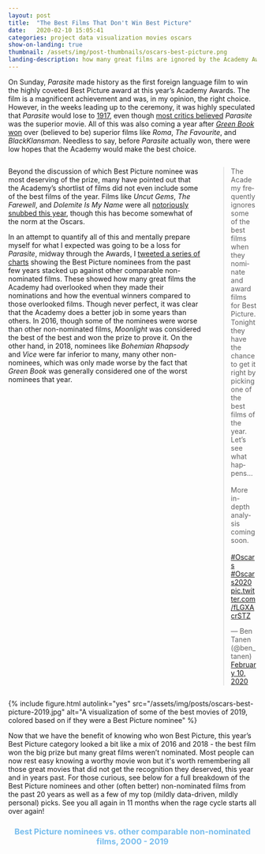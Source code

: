 ```yaml
---
layout: post
title:  "The Best Films That Don't Win Best Picture"
date:   2020-02-10 15:05:41
categories: project data visualization movies oscars
show-on-landing: true
thumbnail: /assets/img/post-thumbnails/oscars-best-picture.png
landing-description: how many great films are ignored by the Academy Awards
---
```


On Sunday, *Parasite* made history as the first foreign language film to win the highly coveted Best Picture award at this year’s Academy Awards. The film is a magnificent achievement and was, in my opinion, the right choice. However, in the weeks leading up to the ceremony, it was highly speculated that *Parasite* would lose to [1917](https://www.nytimes.com/2020/02/06/movies/oscars-2020-nominations-predictions.html), even though [most critics believed](https://www.cnet.com/news/oscars-2020-predictions-1917-parasite-joker-once-upon-a-time-in-hollywood/) *Parasite* was the superior movie. All of this was also coming a year after [*Green Book* won](https://www.vox.com/culture/2019/2/25/18239309/oscars-2019-green-book-best-picture) over (believed to be) superior films like *Roma*, *The Favourite*, and *BlackKlansman*. Needless to say, before *Parasite* actually won, there were low hopes that the Academy would make the best choice.

<div class='columns two'>
    <div class='column'>
        <p>Beyond the discussion of which Best Picture nominee was most deserving of the prize, many have pointed out that the Academy’s shortlist of films did not even include some of the best films of the year. Films like <i>Uncut Gems</i>, <i>The Farewell</i>, and <i>Dolemite Is My Name</i> were all <a href="https://ew.com/oscars/2020/01/13/oscar-nominations-2020-snubs-surprises/">notoriously snubbed this year</a>, though this has become somewhat of the norm at the Oscars.</p>
        <p>In an attempt to quantify all of this and mentally prepare myself for what I expected was going to be a loss for <i>Parasite</i>, midway through the Awards, I <a href="https://twitter.com/ben_tanen/status/1226683722277191680">tweeted a series of charts</a> showing the Best Picture nominees from the past few years stacked up against other comparable non-nominated films. These showed how many great films the Academy had overlooked when they made their nominations and how the eventual winners compared to those overlooked films. Though never perfect, it was clear that the Academy does a better job in some years than others. In 2016, though some of the nominees were worse than other non-nominated films, <i>Moonlight</i> was considered the best of the best and won the prize to prove it. On the other hand, in 2018, nominees like <i>Bohemian Rhapsody</i> and <i>Vice</i> were far inferior to many, many other non-nominees, which was only made worse by the fact that <i>Green Book</i> was generally considered one of the worst nominees that year.</p>
    </div>
    <div class='column'>
        <blockquote class="twitter-tweet"><p lang="en" dir="ltr">The Academy frequently ignores some of the best films when they nominate and award films for Best Picture. Tonight they have the chance to get it right by picking one of the best films of the year. Let’s see what happens…<br><br>More in-depth analysis coming soon.<br><br><a href="https://twitter.com/hashtag/Oscars?src=hash&amp;ref_src=twsrc%5Etfw">#Oscars</a> <a href="https://twitter.com/hashtag/Oscars2020?src=hash&amp;ref_src=twsrc%5Etfw">#Oscars2020</a><br><a href="https://t.co/fLGXAcrSTZ">pic.twitter.com/fLGXAcrSTZ</a></p>&mdash; Ben Tanen (@ben_tanen) <a href="https://twitter.com/ben_tanen/status/1226683722277191680?ref_src=twsrc%5Etfw">February 10, 2020</a></blockquote> <script async src="https://platform.twitter.com/widgets.js" charset="utf-8"></script>
    </div>
</div>

{% include figure.html autolink="yes" src="/assets/img/posts/oscars-best-picture-2019.jpg" alt="A visualization of some of the best movies of 2019, colored based on if they were a Best Picture nominee" %}

Now that we have the benefit of knowing who won Best Picture, this year’s Best Picture category looked a bit like a mix of 2016 and 2018 - the best film won the big prize but many great films weren’t nominated. Most people can now rest easy knowing a worthy movie won but it's worth remembering all those great movies that did not get the recognition they deserved, this year and in years past. For those curious, see below for a full breakdown of the Best Picture nominees and other (often better) non-nominated films from the past 20 years as well as a few of my top (mildly data-driven, mildly personal) picks. See you all again in 11 months when the rage cycle starts all over again!

<div id="d3-obp-container">
    <div id="d3-obp-title">
        <h3>Best Picture nominees vs. other comparable non-nominated films, 2000 - 2019</h3>
    </div>
    <svg id="d3-obp">
    </svg>
</div>

<h3 style='padding-left: 30px; margin-bottom: 5px; color: #77bdee;'>BT's Picks: Great Films Not Nominated for Best Picture</h3>

- 2019: *Uncut Gems*, *The Farewell*, *Dolemite Is My Name*
- 2018: *Eighth Grade*, *Minding the Gap*
- 2017: *The Florida Project*
- 2013: *Fruitvale Station*
- 2012: *Moonrise Kingdom*
- 2008: *WALL-E*
- 2007: *The King of Kong: A Fistful of Quarters*
- 2006: *Children of Men*, *Borat*
- 2002: *Spirited Away*, *Adaptation.*

{% capture methodology-note %}
Best Picture nominees were taken from <a href="http://awardsdatabase.oscars.org/">the Official Academy Awards Database</a> and then matched to their respective titles on <a href="https://www.metacritic.com/">Metacritic</a>. All films that were ranked higher than the lowest scoring Best Picture nominee (based on <a href="https://www.metacritic.com/browse/movies/score/metascore/year/filtered?year_selected=2019&sort=desc">Metacritic's Best Movies By Year list</a>) were included.

Some films on Metacritic's list likely did not qualify for Best Picture nominations (e.g., <i>Apocalypse Now: Final Cut</i>, an extended version of the 1979 film, was released in 2019 but likely would not qualify). However, the Academy's qualifications have changed over time and <a href="https://www.liveabout.com/qualifying-for-best-picture-oscar-4071766">generally require information submitted by studios directly to the Academy</a>, which can be difficult to find online. Therefore, for the sake of completeness, all films listed on Metacritic were included.

The film's year indicates the year of release, not the year of the Oscars ceremony associated with the film.
{% endcapture %}
{% include methodology-note.html content=methodology-note break='yes' %}

<style>
#d3-obp-container {
    width: 100%;
}

#d3-obp {
    width: 100%;
    height: 4000px;
}

#d3-obp-title h3 {
    text-align: center;
    color: #77bdee;
}

#d3-obp-title p {
    text-align: center;
}

#x-axis-label {
    text-anchor: middle;
    font-size: 12px;
}

line.y-axis-line {
    stroke: #dadada;
}

#y-axis g.tick text {
    font-size: 14px;
}

#y-axis path.domain {
    stroke: none;
}

text.legend {
    font-size: 12px;
}

text.stat-line1, text.stat-line2 tspan {
    font-size: 12px;
}

circle.film {
    stroke: #C3C3C3;
    stroke-width: 1.5px;
    fill: #D4D4D4;
    cursor: pointer;
}

@media (max-width: 840px) {
    circle.film {
        stroke-width: 0.5px;
    }
}

circle.film.oscars-nom {
    fill: #E35DEF;
    stroke: #515151;
}

circle.film.oscars-win {
    fill: #FFDD0A;
    stroke: #515151;
}
</style>

<script>

/*********************/
/*** INIT VARIABLE ***/
/*********************/

let obp_svg = d3.select("#d3-obp");

let margin = {top: 180, right: 105, bottom: 65, left: 40},
    width  = $("#d3-obp").width() - margin.left - margin.right,
    height = $("#d3-obp").height() - margin.top - margin.bottom,
    is_mobile = (width >= 470 ? false : true);

// set domains: x = projected probability, y = actual probability
let x = d3.scaleLinear().range([0, width]),
    y = d3.scaleLinear().range([height, 0]);

// create empty list to store data
let data = [ ];

/********************************/
/*** DECLARE HELPER FUNCTIONS ***/
/********************************/

function render_axes() {
    obp_svg.append("g")
        .attr("id", "x-axis")
        .attr("transform", `translate(${margin.left}, ${margin.top - height / 40 - 10})`)
        .call(d3.axisTop(x));

    obp_svg.append("g")
        .attr("id", "y-axis")
        .attr("transform", `translate(${margin.left}, ${margin.top})`)
        .call(d3.axisLeft(y).ticks(20).tickFormat(d3.format("d")));

    obp_svg.append('text')
        .classed("axis-label", true)
        .attr("id", "x-axis-label")
        .attr("transform", `translate(${margin.left + width / 2}, ${margin.top - height / 40 - 35})`)
        .text("Metacritic Score");

    obp_svg.selectAll('line.y-axis-line')
        .data(d3.range(y.domain()[0], y.domain()[1] + 1)).enter()
        .append("line")
        .classed("y-axis-line", true)
        .attr("id", (d) => "y-axis-line-" + d)
        .attr("x1", margin.left)
        .attr("y1", (d) => margin.top + y(d) + 0.5)
        .attr("x2", margin.left + width)
        .attr("y2", (d) => margin.top + y(d) + 0.5);
}

function render_statlines() {
    let sl1 = obp_svg.selectAll("text.stat-line1")
        .data(d3.range(y.domain()[0], y.domain()[1] + 1)).enter()
        .append("text")
        .classed("stat-line1", true)
        .attr("y", (d) => margin.top + y(d) - 62);

    sl1.selectAll("tspan")
        .data((d) => `${data.filter((e) => e.year === d & e.oscars_nom === 0).length} non-nominated\nfilms were better\nthan the lowest\nscoring nominee`.split("\n")).enter()
        .append("tspan")
        .text((d) => d)
        .attr("x", margin.left + width + 5)
        .attr("dx", 0)
        .attr("dy", 12);

    let sl2 = obp_svg.selectAll("text.stat-line2")
        .data(d3.range(y.domain()[0], y.domain()[1] + 1)).enter()
        .append("text")
        .classed("stat-line2", true)
        .attr("y", (d) => margin.top + y(d) + 10);

    sl2.selectAll("tspan")
        .data((d) => `${data.filter((e) => e.year === d & e.oscars_nom === 0 & e.metacritic_rank < e.oscar_win_rank).length} non-nominated\nfilms were better\nthan the Best\nPicture winner`.split("\n")).enter()
        .append("tspan")
        .text((d) => d)
        .attr("x", margin.left + width + 5)
        .attr("dx", 0)
        .attr("dy", 12);
}

function render_legend() {

    let mob = width < 250,
        legend_width = mob ? 221 : 337;

    let legend = obp_svg.append("g")
        .classed("legend", true)
        .attr("transform", `translate(${margin.left + (width - legend_width) / 2}, 10)`);

    legend.append("circle")
        .classed("film", true)
        .classed("oscars-win", true)
        .classed("legend", true)
        .attr("cx", 10)
        .attr("cy", 10)
        .attr("r", 4);

    legend.append("text")
        .classed("legend", true)
        .attr("x", 20)
        .attr("y", 14)
        .text((mob ? "" : "Best Picture ") + "Winner");

    legend.append("circle")
        .classed("film", true)
        .classed("oscars-nom", true)
        .classed("legend", true)
        .attr("cx", (mob ? 72 : 135))
        .attr("cy", 10)
        .attr("r", 4);

    legend.append("text")
        .classed("legend", true)
        .attr("x", (mob ? 82 : 145))
        .attr("y", 14)
        .text((mob ? "" : "Best Picture ") + "Nominee");

    legend.append("circle")
        .classed("film", true)
        .classed("legend", true)
        .attr("cx", (mob ? 144 : 270))
        .attr("cy", 10)
        .attr("r", 4);

    legend.append("text")
        .classed("legend", true)
        .attr("x", (mob ? 154 : 280))
        .attr("y", 14)
        .text("Non-Nominee");
}

function render_points() {

    // create circles
    obp_svg.selectAll("circle.film:not(.legend)")
        .data(data).enter()
        .append("circle")
        .classed("film", true)
        .classed("oscars-nom", (d) => d.oscars_nom === 1)
        .classed("oscars-win", (d) => d.oscars_win === 1)
        .attr("id", (d) => "film" + d.year + "-" + d.metacritic_rank)
        .attr("cx", (d) => margin.left + x(d.metacritic_score))
        .attr("cy", (d) => margin.top + y(d.year) + y_jitter(d.tie_rank) * 10)
        .attr("jitter", (d) => y_jitter(d.tie_rank))
        .attr("r", width > 550 ? 4 : (width > 420 ? 3 : 2));

    // add tooltips for circles
    new jBox("Tooltip", {
        attach: "circle.film",
        content: "...",
        offset: {x: 4},
        onOpen: function() {
            let d = d3.select(this.source[0]).data()[0];

            this.setContent(`<p><b>${d.title} (${d.year})</b></p>
                             <p>Metacritic score: ${d.metacritic_score} (#${d.metacritic_rank} of ${d.year})</p>
                             <p>${d.oscars_nom === 1 ? "Best Picture " + (d.oscars_win === 1 ? "Winner" : "Nominee") : "Not nominated for Best Picture"}</p>`);
        }
    });

}

function y_jitter(r) {
    return((r % 2 === 1 ? 1 : -1) * Math.floor(r / 2));
}

function resize() {

    // delete existing elements
    obp_svg.selectAll("#x-axis, #y-axis, text.axis-label, line.y-axis-line, g.legend, text.stat-line1, text.stat-line2, circle.film").remove();

    // update width properties and scales
    width = $("#d3-obp").width() - margin.left - margin.right;
    x.range([0, width]);

    // rerender
    render_axes();
    render_statlines();
    render_legend();
    render_points();
}

/*********************************/
/*** PARSE DATA AND INIT PLOTS ***/
/*********************************/

d3.csv("/assets/data/metacritic-topmovies-byyear.csv", (d) => {
    d.year = +d.year;
    d.metacritic_score = +d.metacritic_score;
    d.metacritic_rank = +d.metacritic_rank;
    d.oscars_nom = +d.oscars_nom;
    d.oscars_win = +d.oscars_win;
    d.min_oscar_nom_rank = +d.min_oscar_nom_rank;
    d.oscar_win_rank = +d.oscar_win_rank;
    d.tie_rank = +d.tie_rank;
    return d;
}, (e, d) => {
    if (e) throw e;

    // limit to relevant data and store for later
    d = d.filter((d) => d.metacritic_rank <= d.min_oscar_nom_rank);
    for (let i = 0; i < d.length; i++) data.push(d[i]);

    // set domain for scales
    x.domain(d3.extent(data, (d) => d.metacritic_score)).nice();
    y.domain(d3.extent(data, (d) => d.year));

    // draw axes and initial points
    render_axes();
    render_statlines();
    render_legend();
    render_points();
});

/*********************************/
/*** PAGE AND BUTTON LISTENERS ***/
/*********************************/

$(window).resize(resize);

</script>



